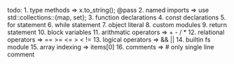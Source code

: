 
todo: 
        1. type methods => x.to_string();                                          @pass
        2. named imports => use std::collections::{map, set};
        3. function declarations
        4. const declarations
        5. for statement
        6. while statement
        7. object literal
        8. custom modules
        9. return statement
        10. block variables
        11. arithmatic operators => + - / *
        12. relational operators => == >= <= > < !=
        13. logical operators => && ||
        14. builtin fs module
        15. array indexing => items[0]
        16. comments => # only single line comment


